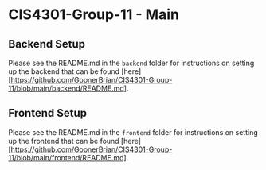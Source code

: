 # CIS4301-Group-11 - Main

## Backend Setup

Please see the README.md in the `backend` folder for instructions on setting up the backend that can be found [here][https://github.com/GoonerBrian/CIS4301-Group-11/blob/main/backend/README.md].

## Frontend Setup

Please see the README.md in the `frontend` folder for instructions on setting up the frontend that can be found [here][https://github.com/GoonerBrian/CIS4301-Group-11/blob/main/frontend/README.md].
